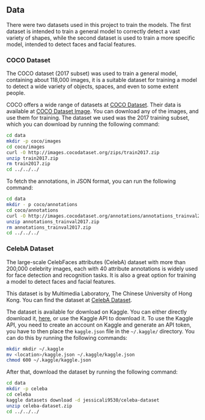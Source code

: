 ## Data

There were two datasets used in this project to train the models. The first dataset is intended to train a general model to correctly detect a vast variety of shapes, while the second dataset is used to train a more specific model, intended to detect faces and facial features.

### COCO Dataset

The COCO dataset (2017 subset) was used to train a general model, containing about 118,000 images, it is a suitable dataset for training a model to detect a wide variety of objects, spaces, and even to some extent people.

COCO offers a wide range of datasets at [COCO Dataset](https://cocodataset.org/). Their data is available at [COCO Dataset Image](http://images.cocodataset.org/). You can download any of the images, and use them for training. The dataset we used was the 2017 training subset, which you can download by running the following command:

```bash
cd data
mkdir -p coco/images
cd coco/images
curl -O http://images.cocodataset.org/zips/train2017.zip
unzip train2017.zip
rm train2017.zip
cd ../../../
```

To fetch the annotations, in JSON format, you can run the following command:

```bash
cd data
mkdir - p coco/annotations
cd coco/annotations
curl -O http://images.cocodataset.org/annotations/annotations_trainval2017.zip
unzip annotations_trainval2017.zip
rm annotations_trainval2017.zip
cd ../../../
```

### CelebA Dataset

The large-scale CelebFaces attributes (CelebA) dataset with more than 200,000 celebrity images, each with 40 attribute annotations is widely used for face detection and recognition tasks. It is also a great option for training a model to detect faces and facial features.

This dataset is by Multimedia Laboratory, The Chinese University of Hong Kong. You can find the dataset at [CelebA Dataset](http://mmlab.ie.cuhk.edu.hk/projects/CelebA.html).

The dataset is available for download on Kaggle. You can either directly download it, [here](https://www.kaggle.com/datasets/jessicali9530/celeba-dataset), or use the Kaggle API to download it. To use the Kaggle API, you need to create an account on Kaggle and generate an API token, you have to then place the `kaggle.json` file in the `~/.kaggle/` directory. You can do this by running the following commands:

```bash
mkdir mkdir ~/.kaggle
mv <location>/kaggle.json ~/.kaggle/kaggle.json
chmod 600 ~/.kaggle/kaggle.json
```

After that, download the dataset by running the following command:

```bash
cd data
mkdir -p celeba
cd celeba
kaggle datasets download -d jessicali9530/celeba-dataset
unzip celeba-dataset.zip
cd ../../../
```